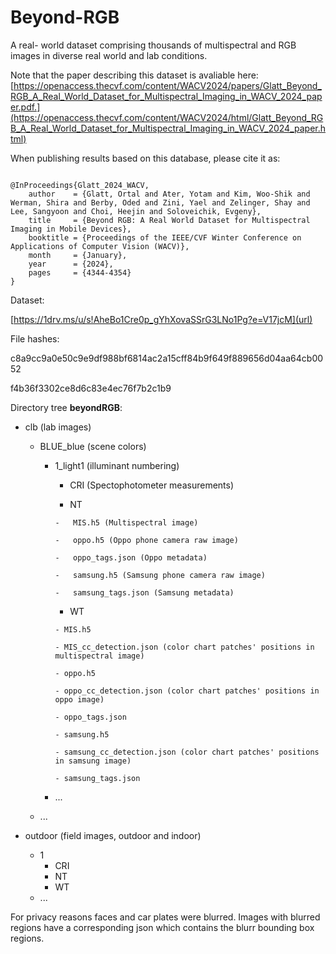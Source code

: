 # Beyond-RGB
A real- world dataset comprising thousands of multispectral and RGB images in diverse real world and lab conditions.

Note that the paper describing this dataset is avaliable here: [https://openaccess.thecvf.com/content/WACV2024/papers/Glatt_Beyond_RGB_A_Real_World_Dataset_for_Multispectral_Imaging_in_WACV_2024_paper.pdf.](https://openaccess.thecvf.com/content/WACV2024/html/Glatt_Beyond_RGB_A_Real_World_Dataset_for_Multispectral_Imaging_in_WACV_2024_paper.html) 

When publishing results based on this database, please cite it as:

```

@InProceedings{Glatt_2024_WACV,
    author    = {Glatt, Ortal and Ater, Yotam and Kim, Woo-Shik and Werman, Shira and Berby, Oded and Zini, Yael and Zelinger, Shay and Lee, Sangyoon and Choi, Heejin and Soloveichik, Evgeny},
    title     = {Beyond RGB: A Real World Dataset for Multispectral Imaging in Mobile Devices},
    booktitle = {Proceedings of the IEEE/CVF Winter Conference on Applications of Computer Vision (WACV)},
    month     = {January},
    year      = {2024},
    pages     = {4344-4354}
}

```


Dataset:

[https://1drv.ms/u/s!AheBo1Cre0p_gYhXovaSSrG3LNo1Pg?e=V17jcM](url)

File hashes: 

c8a9cc9a0e50c9e9df988bf6814ac2a15cff84b9f649f889656d04aa64cb0052

f4b36f3302ce8d6c83e4ec76f7b2c1b9

Directory tree **beyondRGB**:

- clb (lab images)
    
  - BLUE_blue (scene colors)
  
    
    - 1_light1 (illuminant numbering)
      
        -   CRI (Spectophotometer measurements)
          
        -   NT
          
          -   MIS.h5 (Multispectral image)
            
          -   oppo.h5 (Oppo phone camera raw image)
      
          -   oppo_tags.json (Oppo metadata)
      
          -   samsung.h5 (Samsung phone camera raw image)
      
          -   samsung_tags.json (Samsung metadata)
      
        -   WT
        
          - MIS.h5
        
          - MIS_cc_detection.json (color chart patches' positions in multispectral image)

          - oppo.h5

          - oppo_cc_detection.json (color chart patches' positions in oppo image)

          - oppo_tags.json

          - samsung.h5

          - samsung_cc_detection.json (color chart patches' positions in samsung image)

          - samsung_tags.json
      
    - ...
        
  -  ...

- outdoor (field images, outdoor and indoor)
  - 1
    -  CRI
    -  NT
    -  WT
  - ...

For privacy reasons faces and car plates were blurred. Images with blurred regions have a corresponding json which contains the blurr bounding box regions.
